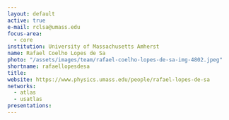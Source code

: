 ```yaml
---
layout: default
active: true
e-mail: rclsa@umass.edu
focus-area:
  - core
institution: University of Massachusetts Amherst
name: Rafael Coelho Lopes de Sa
photo: "/assets/images/team/rafael-coelho-lopes-de-sa-img-4802.jpeg"
shortname: rafaellopesdesa
title: 
website: https://www.physics.umass.edu/people/rafael-lopes-de-sa
networks:
  - atlas
  - usatlas
presentations:
---
```


